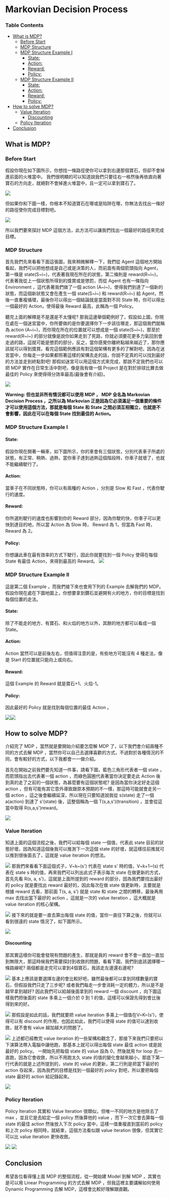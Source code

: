 # Markovian Decision Process

### Table Contents

- [What is MDP?](#heading-1)
  * [Before Start](#sub-heading-1)
  * [MDP Structure](#sub-heading-2)
  * [MDP Structure Example I](#sub-heading-3)
    + [State:](#sub-sub-heading-1)
    + [Action:](#sub-sub-heading-2)
    + [Reward:](#sub-sub-heading-3)
    + [Policy:](#sub-sub-heading-4)
  * [MDP Structure Example II](#sub-heading-4)
    + [State:](#sub-sub-heading-5)
    + [Action:](#sub-sub-heading-6)
    + [Reward:](#sub-sub-heading-7)
    + [Policy:](#sub-sub-heading-8)
- [How to solve MDP?](#heading-2)
  * [Value Iteration](#sub-heading-5)
    + [Discounting](#sub-sub-heading-9)
  * [Policy Iteration](#sub-heading-6)
- [Conclusion](#heading-3)


<!-- toc -->

## What is MDP? <a name="heading-1"></a>
### Before Start <a name="sub-heading-1"></a>
假設你現在如下圖所示，你想找一條路徑使你可以拿到右邊那個寶石，但卻不會掉進前面的火堆當中。
我們很明顯的可以知道說我們只要往右一格然後再依直向著寶石的方向走，就絕對不會掉進火堆當中，且一定可以拿到寶石了。

![](https://i.imgur.com/09WGHv1.png)

但如果你和下圖一樣，你根本不知道寶石在哪或是陷阱在哪，你無法去找出一條好的路徑使你完成目標對吧。

![](https://i.imgur.com/kfBlqMB.png)

所以我們要來探討 MDP 這個方法，此方法可以讓我們找出一個最好的路徑來完成目標。

### MDP Structure <a name="sub-heading-2"></a>

首先我們先來看看下面這張圖，我來稍微解釋一下，我們從 Agent 這個地方開始看起，我們可以把他想成是自己或是決策的人，而前面有兩個箭頭指向 Agent，第一條是 state(S~i~)，代表著我現在所在的狀態，第二條則是 reward(R~i~)，代表著我從上一個狀態所得到的獎賞或是懲罰，而從 Agent 也有一條指向 Environment ，這代表著我們做了一個 action (A~i~)，使得我們到達了一個新的狀態，而這個新狀態又會在產生一個 state(S~i~) 和 reward(R~i~) 給 Agent，然後一直重複循環，最後你可以得出一個結論就是當面對不同 State 時，你可以得出一個最好的 Action，使得最後 Reward 最高，此稱為一個 Policy。

聽完上面的解釋是不是還是不太懂呢? 那我這邊舉個範例好了，假設如上圖，你現在處在一個迷宮當中，你所要做的是你要選擇你下一步該往哪走，那這個我們就稱為 action (A~i~)，而你現在所在的位置就可以想成是一個 state(S~i~)，那至於 reward(R~i~) 的部分就像是說你如果走到了死路，你就必須要花更多力氣回到會走過的路，這就可能是懲罰的部分，反之，當你感覺你離終點越來越近了，那你應該就可以得到獎賞。看完這個範例應該有對這個架構有更多的了解對吧，因為在迷宮當中，你每走一步如果都照著這樣的架構去走的話，你說不定真的可以找到最好的方法並走到終點對吧! 那假如迷宮可以用這個方式來完成，那說不定我們也可以把 MDP 實作在日常生活中對吧，像是我有做一個 Project 是在對於排球比賽去做最佳的 Policy 來使得得分效率最高(最後會有介紹)。

![](https://i.imgur.com/zeejbtZ.png)

**Warning: 但也並非所有情況都可以使用 MDP ， MDP 全名為 Markovian Decision Process ，之所以為 Markovian 正是因為它必須滿足一個重要的條件才可以使用這個方法，那就是每個 State 和 State 之間必須互相獨立，也就是不會影響，因此在可以在每個 State 找到最佳的 Action。**

### MDP Structure Example I <a name="sub-heading-3"></a>
#### State: <a name="sub-sub-heading-1"></a>
假設你現在開著一輛車，如下圖所示，你的車會有三個狀態，分別代表車子所處的狀態，有正常、稍熱、過熱，當你車子達到過熱這個階段時，你車子就壞了，也就不能繼續駛行了。
#### Action: <a name="sub-sub-heading-2"></a>
當車子在不同狀態時，你可以有兩種的 Action ，分別是 Slow 和 Fast ，代表你駛行的速度。
#### Reward: <a name="sub-sub-heading-3"></a>
你所選則駛行的速度也影響到你的 Reward 部分，因為你駛的快，你車子可以更快到達目的地，所以當 Action 為 Slow 時， Reward 為 1，但當為 Fast 時， Reward 為 2。
#### Policy: <a name="sub-sub-heading-4"></a>
你想讓此車在最有效率的方式下駛行，因此你就要找到一個 Policy 使得在每個 State 有最佳 Action，來得到最高的 Reward。
![](https://i.imgur.com/GWdUVch.png)

### MDP Structure Example II <a name="sub-heading-4"></a>
這是第二個 Example ，而我們接下來也會用下列的 Example 去解我們的 MDP。假設你現在處在下圖地圖上，你想要拿到鑽石並避開有火的地方，你的目標是找到每個位置的走法。
#### State: <a name="sub-sub-heading-5"></a>
除了不能走的地方、有寶石、和火焰的地方以外，其餘的地方都可以看成一個 State。
#### Action: <a name="sub-sub-heading-6"></a>
Action 當然可以是前後左右，但值得注意的是，有些地方可能沒有 4 種走法，像是 Start 的位置就只能向上或向右。
#### Reward: <a name="sub-sub-heading-7"></a>
這個 Example 的 Reward 就是寶石+1、火焰-1。
#### Policy: <a name="sub-sub-heading-8"></a>
因此最好的 Policy 就是找到每個位置的最佳 Action 。

![](https://i.imgur.com/kh63B4g.png)![](https://i.imgur.com/oifyXOS.png)


## How to solve MDP? <a name="heading-2"></a>
介紹完了 MDP ，當然就是要開始介紹要怎麼解 MDP 了，以下我們會介紹兩種不同的方式去解 MDP ，當然你可以自己去選擇喜歡的方式，不過對於各種情況的不同，會有較好的方式，以下我都會一一做介紹。

首先在開始之前我們要先知道一件事，請看下圖，藍色三角形代表者一個 state ，而箭頭指出去代表著一個 action ，而綠色圓圈代表著當你決定要走此 Action 後到真的走了之前的一個狀態，為甚麼要有這個狀態呢? 是因為當你決定好走這個 action ，但有可能有其它意外導致跟原本預期的不一樣，那這時可能就會走另一個 action ，這之後會繼續延深，所以現在只要知道說我從 s(state) 走了一個 a(action) 到達了 s'(state) 後，這整個稱為一個 T(s,a,s')(transition) ，並會從這當中取得 R(s,a,s')reward。

![](https://i.imgur.com/OmMXJy9.png)
### Value Iteration <a name="sub-heading-5"></a>
知道上面的這個流程之後，我們可以給每個 state 一個值，代表此 state 目前的狀態好壞，因為知道這個後我可以推測下一次這個 state 的好壞，就這樣往前推就可以推到很後面去了，這就是 value iteration 的想法。

![](https://i.imgur.com/Rau1Gpf.png)
那我們來看看下面這個式子，V~k~(s') 代表在 state s' 時的值，V~k+1~(s) 代表在 state s 時的值，再來我們可以列出此式子表示每次 state 在做更新的方式，首先先看 R(s, a, s')，這就是上面所提到的 reward 的部分，因為我們要找出最好的 policy 就是要找出 reward 最好的，因此每次在做 state 值更新時，主要就是根據 reward 去看，那前面 T(s, a, s') 就是 state 和 state 之間的轉移，最後再用 max 去找出當下最好的 action ，這就是一次的 value iteration ，這大概就是 value iteration 的核心架構。

![](https://i.imgur.com/EnvsxDw.png)
接下來的就是要一直去算出每個 state 的值，當你一直往下算之後，你就可以看到很遠的 state 情況了，如下圖所示。

![](https://i.imgur.com/yNXgPvX.png)
#### Discounting <a name="sub-sub-heading-9"></a>
那其實這樣你可能會發現有問題的產生，那就是我的 reward 會不會一直加一直加到無限大，那這時候我們需要探討到收斂的問題，看看下圖，我們到底該選擇哪一條路線呢? 兩個都是走完可以拿到4個寶石，我該走左邊還右邊呢? 

![](https://i.imgur.com/Nt8lDPp.png)
基本上應該是要選擇左邊的會比較好吧，雖然最後都可以拿到同樣數量的寶石，但假設我們只走了三步呢? 或者我們每走一步會消耗一定的體力，所以是不是越早拿到越好? 因此我們可以給越後面拿到的 reward 一個 discount ，向下圖這樣我們把後面的 state 多乘上一個介於 0 到 1 的值，這樣可以保證先得到會比後得到來的好。

![](https://i.imgur.com/RQhy4Sc.png)
那假設是如此的話，我們就要把 value iteration 多乘上一個值在V~K~(s')，使得可以有 discount 的作用，也因此如此，我們可以使得 state 的值可以達到收斂，就不會有 value 越加越大的問題了。

![](https://i.imgur.com/FFWaYcM.png)
上述都已經教完 value iteration 的一些架構和觀念了，那接下來我們只要把以下演算法帶入電腦中讓他跑，那基本上就可以得出每個 state 最佳 action 或是說最好的 policy。
一開始先把每個 state 的 value 設為 0，然後就用 for loop 去一直跑，因為它會收斂，所以不用跑太久 state 的值的變化會越來越小，那底下第一行代表的就是上述所提到的，state 的 value 的更新，第二行則是把當下最好的 action 存起來，因為我們的目標是找到一個最好的 policy 對吧，所以要把每個 state 最好的 action 給記錄起來。 

![](https://i.imgur.com/lzy63cy.png)
### Policy Iteration <a name="sub-heading-6"></a>
Policy Iteration 其實和 Value Iteration 很類似，但唯一不同的地方是他除去了 max ，並且它是去給定一個 policy 然後算他的 value ，而下一次它會去算每一個 state 的最佳 action 然後放入下次 policy 當中，這樣一值重複直到當前的 policy 和上次 policy 相同時，就結束，這個方法看似跟 value iteration 很像，但其實它可以比 value iteration 更快收斂。

![](https://i.imgur.com/RAQ40qg.png)
![](https://i.imgur.com/HnQ6lMm.png)

## Conclusion <a name="heading-3"></a>
希望各位看得懂上面 MDP 的整個流程，從一開始建 Model 到解 MDP ，其實也是可以用 Linear Programming 的方式去解 MDP ，但我這裡主要講解如何使用 Dynamic Programming 去解 MDP，這樣會比較好理解跟直觀。 

















